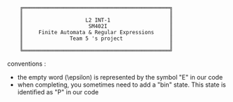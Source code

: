 ```
    ╔═══════════════════════════════════════════════╗
    ║                                               ║
    ║                    L2 INT-1                   ║
    ║                     SM402I                    ║
    ║     Finite Automata & Regular Expressions     ║
    ║               Team 5 's project               ║
    ║                                               ║
    ╚═══════════════════════════════════════════════╝
```


conventions : 
- the empty word (\epsilon) is represented by the symbol "E" in our code
- when completing, you sometimes need to add a "bin" state. This state is identified as "P" in our code
